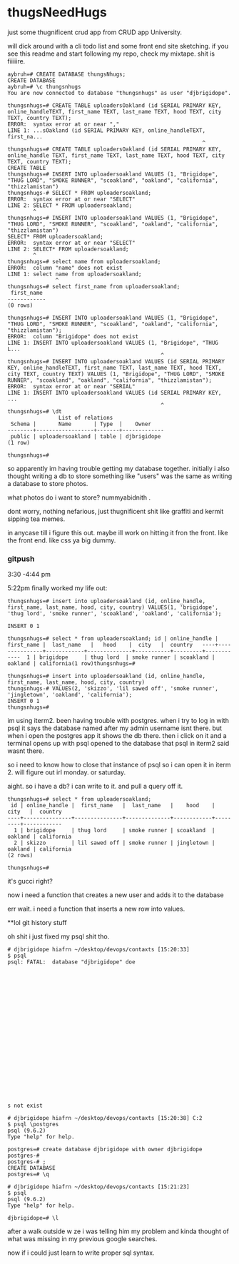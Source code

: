 # thugsNeedHugs
just some thugnificent crud app from CRUD app University.

will dick around with a cli todo list and some front end site sketching. if you see this readme and start following my repo, check my mixtape. shit is fiiiiire.

```
aybruh=# CREATE DATABASE thungsNhugs;
CREATE DATABASE
aybruh=# \c thungsnhugs
You are now connected to database "thungsnhugs" as user "djbrigidope".
```

```
thungsnhugs=# CREATE TABLE uploadersOakland (id SERIAL PRIMARY KEY, online_handleTEXT, first_name TEXT, last_name TEXT, hood TEXT, city TEXT, country TEXT);
ERROR:  syntax error at or near ","
LINE 1: ...sOakland (id SERIAL PRIMARY KEY, online_handleTEXT, first_na...
                                                             ^
thungsnhugs=# CREATE TABLE uploadersOakland (id SERIAL PRIMARY KEY, online_handle TEXT, first_name TEXT, last_name TEXT, hood TEXT, city TEXT, country TEXT);
CREATE TABLE
thungsnhugs=# INSERT INTO uploadersoakland VALUES (1, "Brigidope", "THUG LORD", "SMOKE RUNNER", "scoakland", "oakland", "california", "thizzlamistan")
thungsnhugs-# SELECT * FROM uploadersoakland;
ERROR:  syntax error at or near "SELECT"
LINE 2: SELECT * FROM uploadersoakland;
        ^
thungsnhugs=# INSERT INTO uploadersoakland VALUES (1, "Brigidope", "THUG LORD", "SMOKE RUNNER", "scoakland", "oakland", "california", "thizzlamistan")
SELECT* FROM uploadersoakland;
ERROR:  syntax error at or near "SELECT"
LINE 2: SELECT* FROM uploadersoakland;
        ^
thungsnhugs=# select name from uploadersoakland;
ERROR:  column "name" does not exist
LINE 1: select name from uploadersoakland;
               ^
thungsnhugs=# select first_name from uploadersoakland;
 first_name
------------
(0 rows)

thungsnhugs=# INSERT INTO uploadersoakland VALUES (1, "Brigidope", "THUG LORD", "SMOKE RUNNER", "scoakland", "oakland", "california", "thizzlamistan");
ERROR:  column "Brigidope" does not exist
LINE 1: INSERT INTO uploadersoakland VALUES (1, "Brigidope", "THUG L...
                                                ^
thungsnhugs=# INSERT INTO uploadersoakland VALUES (id SERIAL PRIMARY KEY, online_handleTEXT, first_name TEXT, last_name TEXT, hood TEXT, city TEXT, country TEXT) VALUES (1, "Brigidope", "THUG LORD", "SMOKE RUNNER", "scoakland", "oakland", "california", "thizzlamistan");
ERROR:  syntax error at or near "SERIAL"
LINE 1: INSERT INTO uploadersoakland VALUES (id SERIAL PRIMARY KEY, ...
                                                ^
thungsnhugs=# \dt
                List of relations
 Schema |       Name       | Type  |    Owner
--------+------------------+-------+-------------
 public | uploadersoakland | table | djbrigidope
(1 row)

thungsnhugs=#
```
so apparently im having trouble getting my database together. initially i also thought writing a db to store something like "users" was the same as writing a database to store photos.

what photos do i want to store? nummyabidnith .

dont worry, nothing nefarious, just thugnificent shit like graffiti and kermit sipping tea memes.

in anycase till i figure this out. maybe ill work on hitting it fron the front. like the front end. like css ya big dummy.

### gitpush
3:30 -4:44 pm


5:22pm
finally worked my life out:

```
thungsnhugs=# insert into uploadersoakland (id, online_handle, first_name, last_name, hood, city, country) VALUES(1, 'brigidope', 'thug lord', 'smoke runner', 'scoakland', 'oakland', 'california');

INSERT 0 1

thungsnhugs=# select * from uploadersoakland; id | online_handle | first_name |  last_name   |   hood    |  city   |  country   ----+---------------+------------+--------------+-----------+---------+------------  1 | brigidope     | thug lord  | smoke runner | scoakland | oakland | california(1 row)thungsnhugs=#
```
```
thungsnhugs=# insert into uploadersoakland (id, online_handle, first_name, last_name, hood, city, country)
thungsnhugs-# VALUES(2, 'skizzo', 'lil sawed off', 'smoke runner', 'jingletown', 'oakland', 'california');
INSERT 0 1
thungsnhugs=#
```

im using iterm2. been having trouble with postgres. when i try to log in with psql it says the database named after my admin username isnt there. but when i open the postgres app it shows the db there. then i click on it and a terminal opens up with psql opened to the database that psql in iterm2 said wasnt there.

so i need to know how to close that instance of psql so i can open it in iterm 2. will figure out irl monday. or saturday.


aight. so i have a db? i can write to it. and pull a query off it.

```
thungsnhugs=# select * from uploadersoakland;
 id | online_handle |  first_name   |  last_name   |    hood    |  city   |  country
----+---------------+---------------+--------------+------------+---------+------------
  1 | brigidope     | thug lord     | smoke runner | scoakland  | oakland | california
  2 | skizzo        | lil sawed off | smoke runner | jingletown | oakland | california
(2 rows)

thungsnhugs=#
```
it's gucci right?

now i need a function that creates a
new user and adds it to the database

err wait. i need a function that inserts a
new row into values.


**lol git history stuff


oh shit i just fixed my psql shit tho.

```
# djbrigidope hiafrn ~/desktop/devops/contaxts [15:20:33]
$ psql
psql: FATAL:  database "djbrigidope" doe






















s not exist

# djbrigidope hiafrn ~/desktop/devops/contaxts [15:20:38] C:2
$ psql \postgres
psql (9.6.2)
Type "help" for help.

postgres=# create database djbrigidope with owner djbrigidope
postgres-#
postgres-# ;
CREATE DATABASE
postgres=# \q

# djbrigidope hiafrn ~/desktop/devops/contaxts [15:21:23]
$ psql
psql (9.6.2)
Type "help" for help.

djbrigidope=# \l
```

after a walk outside w ze i was telling him my problem and kinda thought of what was missing in my previous google searches.

now if i could just learn to write proper sql syntax. 

